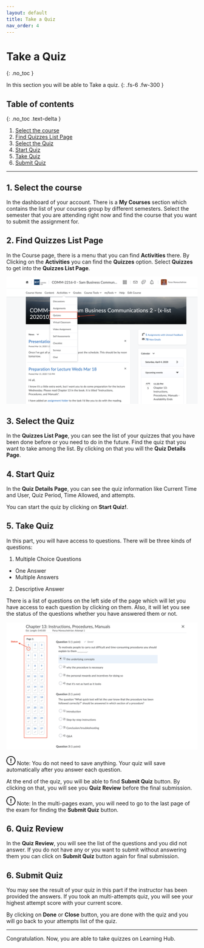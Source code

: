 ```yaml
---
layout: default
title: Take a Quiz
nav_order: 4
---
```


# Take a Quiz
{: .no_toc }


In this section you will be able to Take a quiz. 
{: .fs-6 .fw-300 }

## Table of contents

{: .no_toc .text-delta }
1. [Select the course](#1-select-the-course)
2. [Find Quizzes List Page](#2-find-quizzes-list-page)
3. [Select the Quiz](#3-select-the-quiz)
4. [Start Quiz](#4-start-quiz)
5. [Take Quiz](#5-take-quiz)
6. [Submit Quiz](#6-submit-quiz)

---

## 1. Select the course

In the dashboard of your account. There is a **My Courses** section which contains the list of your courses group by different semesters.
Select the semester that you are attending right now and find the course that you want to submit the assignment for.

## 2. Find Quizzes List Page

In the Course page, there is a menu that you can find **Activities** there. By Clicking on the **Activities** you can find the **Quizzes** option. 
Select **Quizzes** to get into the **Quizzes List Page**.

  ![Find Quizzes](https://github.com/AlirezaKakan/User-Documentation-Instructions/blob/gh-pages/assets/images/Quiz.png?raw=true "Find Assignments")

## 3. Select the Quiz

In the **Quizzes List Page**, you can see the list of your quizzes that you have been done before or you need to do in the future. Find the quiz that you want to take among the list. By clicking on that you will the **Quiz Details Page**.

## 4. Start Quiz

In the **Quiz Details Page**, you can see the quiz information like Current Time and User, Quiz Period, Time Allowed, and attempts.

You can start the quiz by clicking on **Start Quiz!**.

## 5. Take Quiz

In this part, you will have access to questions. There will be three kinds of questions:

1. Multiple Choice Questions

  * One Answer
  * Multiple Answers

2. Descriptive Answer

There is a list of questions on the left side of the page which will let you have access to each question by clicking on them. Also, it will let you see the status of the questions whether you have answered them or not.


  ![Take Quiz](https://github.com/AlirezaKakan/User-Documentation-Instructions/blob/gh-pages/assets/images/take-quiz.png?raw=true "Take Quiz")

![Auto Save][Note]
Note: You do not need to save anything. Your quiz will save automatically after you answer each question.

At the end of the quiz, you will be able to find **Submit Quiz** button. By clicking on that, you will see you **Quiz Review** before the final submission.

![Auto Save][Note]
Note: In the multi-pages exam, you will need to go to the last page of the exam for finding the **Submit Quiz** button.


## 6. Quiz Review

In the **Quiz Review**, you will see the list of the questions and you did not answer. If you do not have any or you want to submit without answering them you can click on **Submit Quiz** button again for final submission.


## 6. Submit Quiz

You may see the result of your quiz in this part if the instructor has been provided the answers. If you took an multi-attempts quiz, you will see your highest attempt score with your current score.

By clicking on **Done** or **Close** button, you are done with the quiz and you will go back to your attempts list of the quiz.


---

Congratulation. Now, you are able to take quizzes on Learning Hub.


[Note]: https://github.com/AlirezaKakan/User-Documentation-Instructions/blob/gh-pages/assets/images/warning-24.png?raw=true "Note"

[Alert]: https://github.com/AlirezaKakan/User-Documentation-Instructions/blob/gh-pages/assets/images/alert.png?raw=true "Alert"
  
